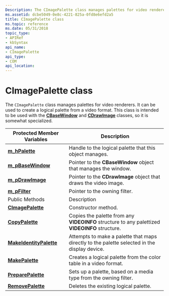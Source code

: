 ```yaml
---
Description: The CImagePalette class manages palettes for video renderers. It can be used to create a logical palette from a video format. This class is intended to be used with the CBaseWindow and CDrawImage classes, so it is somewhat specialized.
ms.assetid: dcbe5049-0e8c-4221-825a-0fd8e6efd2a5
title: CImagePalette class
ms.topic: reference
ms.date: 05/31/2018
topic_type: 
- APIRef
- kbSyntax
api_name: 
- CImagePalette
api_type: 
- COM
api_location: 
---
```


# CImagePalette class

The `CImagePalette` class manages palettes for video renderers. It can be used to create a logical palette from a video format. This class is intended to be used with the [**CBaseWindow**](cbasewindow.md) and [**CDrawImage**](cdrawimage.md) classes, so it is somewhat specialized.



| Protected Member Variables                                       | Description                                                                                    |
|------------------------------------------------------------------|------------------------------------------------------------------------------------------------|
| [**m\_hPalette**](cimagepalette-m-hpalette.md)                  | Handle to the logical palette that this object manages.                                        |
| [**m\_pBaseWindow**](cimagepalette-m-pbasewindow.md)            | Pointer to the **CBaseWindow** object that manages the window.                                 |
| [**m\_pDrawImage**](cimagepalette-m-pdrawimage.md)              | Pointer to the **CDrawImage** object that draws the video image.                               |
| [**m\_pFilter**](cimagepalette-m-pfilter.md)                    | Pointer to the owning filter.                                                                  |
| Public Methods                                                   | Description                                                                                    |
| [**CImagePalette**](cimagepalette-cimagepalette.md)             | Constructor method.                                                                            |
| [**CopyPalette**](cimagepalette-copypalette.md)                 | Copies the palette from any **VIDEOINFO** structure to any palettized **VIDEOINFO** structure. |
| [**MakeIdentityPalette**](cimagepalette-makeidentitypalette.md) | Attempts to make a palette that maps directly to the palette selected in the display device.   |
| [**MakePalette**](cimagepalette-makepalette.md)                 | Creates a logical palette from the color table in a video format.                              |
| [**PreparePalette**](cimagepalette-preparepalette.md)           | Sets up a palette, based on a media type from the owning filter.                               |
| [**RemovePalette**](cimagepalette-removepalette.md)             | Deletes the existing logical palette.                                                          |



 

 

 



